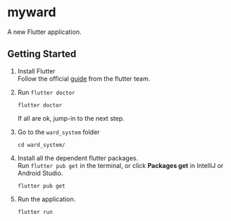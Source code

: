# myward

A new Flutter application.

## Getting Started

1. Install Flutter  
   Follow the official [guide](https://flutter.dev/docs/get-started/install) from the flutter team.

2. Run `flutter doctor`

   ```
   flutter doctor
   ```

   If all are ok, jump-in to the next step.

3. Go to the `ward_system` folder

   ```
   cd ward_system/
   ```

4. Install all the dependent flutter packages.  
   Run `flutter pub get` in the terminal, or click **Packages get** in IntelliJ or Android Studio.

   ```
   flutter pub get
   ```

5. Run the application.

   ```
   flutter run
   ```
